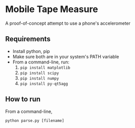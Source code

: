 # Mobile Tape Measure

A proof-of-concept attempt to use a phone's accelerometer

## Requirements

* Install python, pip
* Make sure both are in your system's PATH variable
* From a command-line, run:
    1. `pip install matplotlib`
    1. `pip install scipy`
    1. `pip install numpy`
    1. `pip install py-qt5agg`

## How to run

From a command-line,

`python parse.py [filename]`

